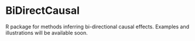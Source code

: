# BiDirectCausal
R package for methods inferring bi-directional causal effects. Examples and illustrations will be available soon.
